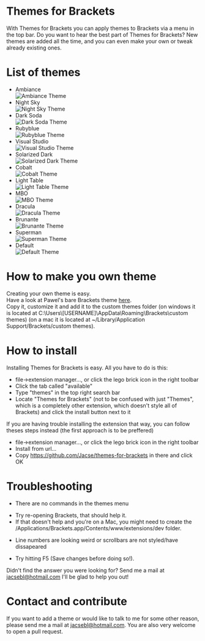 Themes for Brackets
==================
With Themes for Brackets you can apply themes to Brackets via a menu in the top bar. Do you want to hear the best part of Themes for Brackets? New themes are added all the time, and you can even make your own or tweak already existing ones.

List of themes
==================
* Ambiance <br />![Ambiance Theme](https://raw.github.com/Jacse/themes-for-brackets/master/images/ambiance.png)
* Night Sky <br />![Night Sky Theme](https://raw.github.com/Jacse/themes-for-brackets/master/images/night-sky.png)
* Dark Soda <br />![Dark Soda Theme](https://raw.github.com/Jacse/themes-for-brackets/master/images/dark-soda.png)
* Rubyblue <br />![Rubyblue Theme](https://raw.github.com/Jacse/themes-for-brackets/master/images/rubyblue.png)
* Visual Studio <br />![Visual Studio Theme](https://raw.github.com/Jacse/themes-for-brackets/master/images/visual-studio.png)
* Solarized Dark <br />![Solarized Dark Theme](https://raw.github.com/Jacse/themes-for-brackets/master/images/solarized-dark.png)
* Cobalt <br />![Cobalt Theme](https://raw.github.com/Jacse/themes-for-brackets/master/images/cobalt.png)
* Light Table <br />![Light Table Theme](https://raw.github.com/Jacse/themes-for-brackets/master/images/light-table.png)
* MBO <br />![MBO Theme](https://raw.github.com/Jacse/themes-for-brackets/master/images/mbo.png)
* Dracula <br />![Dracula Theme](https://raw.github.com/Jacse/themes-for-brackets/master/images/dracula.png)
* Brunante <br />![Brunante Theme](https://raw.github.com/Jacse/themes-for-brackets/master/images/brunante.png)
* Superman <br />![Superman Theme](https://raw.github.com/Jacse/themes-for-brackets/master/images/superman.png)
* Default <br />![Default Theme](https://raw.github.com/Jacse/themes-for-brackets/master/images/default.png)

How to make you own theme
==================
Creating your own theme is easy.<br/>
Have a look at Pawel's bare Brackets theme [here](https://github.com/trimek/BearTheme/blob/master/BearTheme.css).<br/>
Copy it, customize it and add it to the custom themes folder (on windows it is located at C:\Users\\[USERNAME]\AppData\Roaming\Brackets\custom themes) (on a mac it is located at ~/Library/Application Support/Brackets/custom themes).


How to install
==================
Installing Themes for Brackets is easy. All you have to do is this:
* file->extension manager..., or click the lego brick icon in the right toolbar
* Click the tab called "available"
* Type "themes" in the top right search bar
* Locate "Themes for Brackets" (not to be confused with just "Themes", which is a completely other extension, which doesn't style all of Brackets) and click the install button next to it

If you are having trouble installing the extension that way, you can follow theses steps instead (the first approach is to be preffered)
* file->extension manager..., or click the lego brick icon in the right toolbar
* Install from url...
* Copy https://github.com/Jacse/themes-for-brackets in there and click OK

Troubleshooting
==================
* There are no commands in the themes menu
 - Try re-opening Brackets, that should help it.
 - If that doesn't help and you're on a Mac, you might need to create the /Applications/Brackets.app/Contents/www/extensions/dev folder.
* Line numbers are looking weird or scrollbars are not styled/have dissapeared
 - Try hitting F5 (Save changes before doing so!).

Didn't find the answer you were looking for? Send me a mail at jacsebl@hotmail.com I'll be glad to help you out!


Contact and contribute
==================
If you want to add a theme or would like to talk to me for some other reason, please send me a mail at jacsebl@hotmail.com. You are also very welcome to open a pull request.
